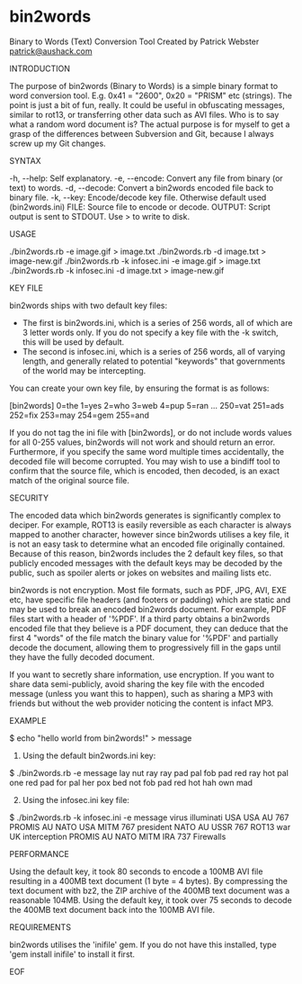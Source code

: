 bin2words
=========

Binary to Words (Text) Conversion Tool
Created by Patrick Webster <patrick@aushack.com>

INTRODUCTION

The purpose of bin2words (Binary to Words) is a simple binary format to word conversion tool. E.g. 0x41 = "2600", 0x20 = "PRISM" etc (strings).
The point is just a bit of fun, really. It could be useful in obfuscating messages, similar to rot13, or transferring other data such as AVI files. Who is to say what a random word document is?
The actual purpose is for myself to get a grasp of the differences between Subversion and Git, because I always screw up my Git changes.

SYNTAX

 -h, --help:   Self explanatory.
 -e, --encode: Convert any file from binary (or text) to words.
 -d, --decode: Convert a bin2words encoded file back to binary file.
 -k, --key:    Encode/decode key file. Otherwise default used (bin2words.ini)
 FILE:         Source file to encode or decode.
 OUTPUT:       Script output is sent to STDOUT. Use > to write to disk.

USAGE

./bin2words.rb -e image.gif > image.txt
./bin2words.rb -d image.txt > image-new.gif
./bin2words.rb -k infosec.ini -e image.gif > image.txt
./bin2words.rb -k infosec.ini -d image.txt > image-new.gif

KEY FILE

bin2words ships with two default key files:

* The first is bin2words.ini, which is a series of 256 words, all of which are 3 letter words only. If you do not specify a key file with the -k switch, this will be used by default.
* The second is infosec.ini, which is a series of 256 words, all of varying length, and generally related to potential "keywords" that governments of the world may be intercepting.

You can create your own key file, by ensuring the format is as follows:

[bin2words]
0=the
1=yes
2=who
3=web
4=pup
5=ran
...
250=vat
251=ads
252=fix
253=may
254=gem
255=and

If you do not tag the ini file with [bin2words], or do not include words values for all 0-255 values, bin2words will not work and should return an error.
Furthermore, if you specify the same word multiple times accidentally, the decoded file will become corrupted. You may wish to use a bindiff tool to confirm that the source file, which is encoded, then decoded, is an exact match of the original source file.

SECURITY

The encoded data which bin2words generates is significantly complex to deciper. For example, ROT13 is easily reversible as each character is always mapped to another character, however since bin2words utilises a key file, it is not an easy task to determine what an encoded file originally contained. Because of this reason, bin2words includes the 2 default key files, so that publicly encoded messages with the default keys may be decoded by the public, such as spoiler alerts or jokes on websites and mailing lists etc.

bin2words is not encryption. Most file formats, such as PDF, JPG, AVI, EXE etc, have specific file headers (and footers or padding) which are static and may be used to break an encoded bin2words document. For example, PDF files start with a header of '%PDF'. If a third party obtains a bin2words encoded file that they believe is a PDF document, they can deduce that the first 4 "words" of the file match the binary value for '%PDF' and partially decode the document, allowing them to progressively fill in the gaps until they have the fully decoded document.

If you want to secretly share information, use encryption. If you want to share data semi-publicly, avoid sharing the key file with the encoded message (unless you want this to happen), such as sharing a MP3 with friends but without the web provider noticing the content is infact MP3.

EXAMPLE

$ echo "hello world from bin2words!" > message

1. Using the default bin2words.ini key:

$ ./bin2words.rb -e message 
lay nut ray ray pad pal fob pad red ray hot pal one red pad for pal her pox bed not fob pad red hot hah own mad 

2. Using the infosec.ini key file:

$ ./bin2words.rb -k infosec.ini -e message 
virus illuminati USA USA AU 767 PROMIS AU NATO USA MITM 767 president NATO AU USSR 767 ROT13 war UK interception PROMIS AU NATO MITM IRA 737 Firewalls 

PERFORMANCE

Using the default key, it took 80 seconds to encode a 100MB AVI file resulting in a 400MB text document (1 byte = 4 bytes).
By compressing the text document with bz2, the ZIP archive of the 400MB text document was a reasonable 104MB.
Using the default key, it took over 75 seconds to decode the 400MB text document back into the 100MB AVI file. 

REQUIREMENTS

bin2words utilises the 'inifile' gem. If you do not have this installed, type 'gem install inifile' to install it first.

EOF
